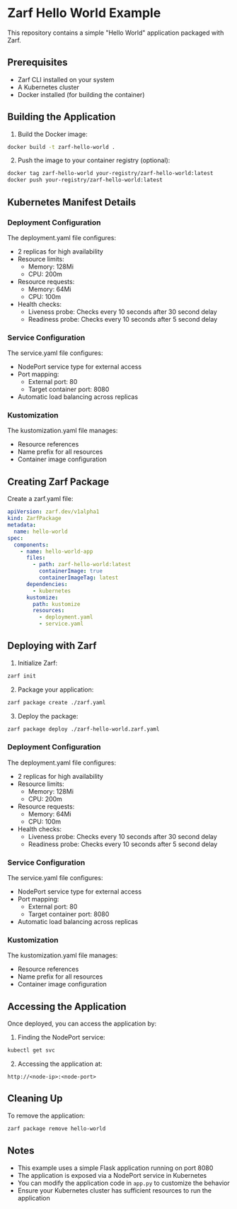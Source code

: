 # Zarf Hello World Example

This repository contains a simple "Hello World" application packaged with Zarf.

## Prerequisites

- Zarf CLI installed on your system
- A Kubernetes cluster
- Docker installed (for building the container)

## Building the Application

1. Build the Docker image:
```bash
docker build -t zarf-hello-world .
```

2. Push the image to your container registry (optional):
```bash
docker tag zarf-hello-world your-registry/zarf-hello-world:latest
docker push your-registry/zarf-hello-world:latest
```

## Kubernetes Manifest Details

### Deployment Configuration
The deployment.yaml file configures:
- 2 replicas for high availability
- Resource limits:
  - Memory: 128Mi
  - CPU: 200m
- Resource requests:
  - Memory: 64Mi
  - CPU: 100m
- Health checks:
  - Liveness probe: Checks every 10 seconds after 30 second delay
  - Readiness probe: Checks every 10 seconds after 5 second delay

### Service Configuration
The service.yaml file configures:
- NodePort service type for external access
- Port mapping:
  - External port: 80
  - Target container port: 8080
- Automatic load balancing across replicas

### Kustomization
The kustomization.yaml file manages:
- Resource references
- Name prefix for all resources
- Container image configuration

## Creating Zarf Package

Create a zarf.yaml file:
```yaml
apiVersion: zarf.dev/v1alpha1
kind: ZarfPackage
metadata:
  name: hello-world
spec:
  components:
    - name: hello-world-app
      files:
        - path: zarf-hello-world:latest
          containerImage: true
          containerImageTag: latest
      dependencies:
        - kubernetes
      kustomize:
        path: kustomize
        resources:
          - deployment.yaml
          - service.yaml
```

## Deploying with Zarf

1. Initialize Zarf:
```bash
zarf init
```

2. Package your application:
```bash
zarf package create ./zarf.yaml
```

3. Deploy the package:
```bash
zarf package deploy ./zarf-hello-world.zarf.yaml
```

### Deployment Configuration
The deployment.yaml file configures:
- 2 replicas for high availability
- Resource limits:
  - Memory: 128Mi
  - CPU: 200m
- Resource requests:
  - Memory: 64Mi
  - CPU: 100m
- Health checks:
  - Liveness probe: Checks every 10 seconds after 30 second delay
  - Readiness probe: Checks every 10 seconds after 5 second delay

### Service Configuration
The service.yaml file configures:
- NodePort service type for external access
- Port mapping:
  - External port: 80
  - Target container port: 8080
- Automatic load balancing across replicas

### Kustomization
The kustomization.yaml file manages:
- Resource references
- Name prefix for all resources
- Container image configuration

## Accessing the Application

Once deployed, you can access the application by:
1. Finding the NodePort service:
```bash
kubectl get svc
```

2. Accessing the application at:
```
http://<node-ip>:<node-port>
```

## Cleaning Up

To remove the application:
```bash
zarf package remove hello-world
```

## Notes

- This example uses a simple Flask application running on port 8080
- The application is exposed via a NodePort service in Kubernetes
- You can modify the application code in `app.py` to customize the behavior
- Ensure your Kubernetes cluster has sufficient resources to run the application
